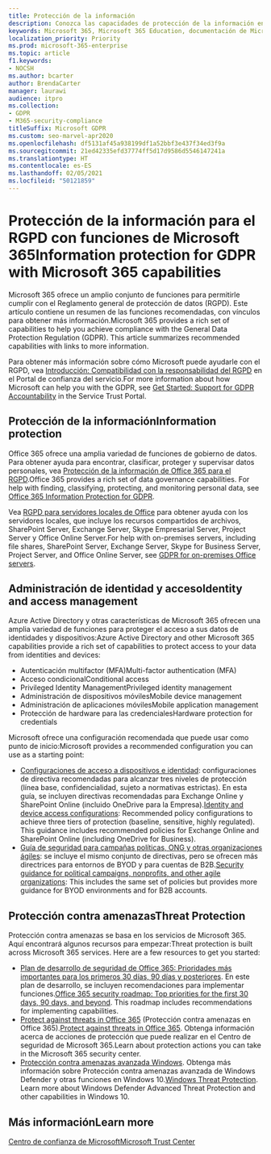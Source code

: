```yaml
---
title: Protección de la información
description: Conozca las capacidades de protección de la información en Microsoft 365 para el Reglamento general de protección de datos (GDPR)
keywords: Microsoft 365, Microsoft 365 Education, documentación de Microsoft 365, RGPD
localization_priority: Priority
ms.prod: microsoft-365-enterprise
ms.topic: article
f1.keywords:
- NOCSH
ms.author: bcarter
author: BrendaCarter
manager: laurawi
audience: itpro
ms.collection:
- GDPR
- M365-security-compliance
titleSuffix: Microsoft GDPR
ms.custom: seo-marvel-apr2020
ms.openlocfilehash: df5131af45a938199df1a52bbf3e437f34ed3f9a
ms.sourcegitcommit: 21ed42335efd37774ff5d17d9586d5546147241a
ms.translationtype: HT
ms.contentlocale: es-ES
ms.lasthandoff: 02/05/2021
ms.locfileid: "50121859"
---
```

# <a name="information-protection-for-gdpr-with-microsoft-365-capabilities"></a><span data-ttu-id="8a1ff-104">Protección de la información para el RGPD con funciones de Microsoft 365</span><span class="sxs-lookup"><span data-stu-id="8a1ff-104">Information protection for GDPR with Microsoft 365 capabilities</span></span>

<span data-ttu-id="8a1ff-p101">Microsoft 365 ofrece un amplio conjunto de funciones para permitirle cumplir con el Reglamento general de protección de datos (RGPD). Este artículo contiene un resumen de las funciones recomendadas, con vínculos para obtener más información.</span><span class="sxs-lookup"><span data-stu-id="8a1ff-p101">Microsoft 365 provides a rich set of capabilities to help you achieve compliance with the General Data Protection Regulation (GDPR). This article summarizes recommended capabilities with links to more information.</span></span>

<span data-ttu-id="8a1ff-107">Para obtener más información sobre cómo Microsoft puede ayudarle con el RGPD, vea [Introducción: Compatibilidad con la responsabilidad del RGPD](https://servicetrust.microsoft.com/ViewPage/GDPRGetStarted) en el Portal de confianza del servicio.</span><span class="sxs-lookup"><span data-stu-id="8a1ff-107">For more information about how Microsoft can help you with the GDPR, see [Get Started: Support for GDPR Accountability](https://servicetrust.microsoft.com/ViewPage/GDPRGetStarted) in the Service Trust Portal.</span></span>

## <a name="information-protection"></a><span data-ttu-id="8a1ff-108">Protección de la información</span><span class="sxs-lookup"><span data-stu-id="8a1ff-108">Information protection</span></span>

<span data-ttu-id="8a1ff-p102">Office 365 ofrece una amplia variedad de funciones de gobierno de datos. Para obtener ayuda para encontrar, clasificar, proteger y supervisar datos personales, vea [Protección de la información de Office 365 para el RGPD](/microsoft-365/compliance/office-365-information-protection-for-gdpr).</span><span class="sxs-lookup"><span data-stu-id="8a1ff-p102">Office 365 provides a rich set of data governance capabilities. For help with finding, classifying, protecting, and monitoring personal data, see [Office 365 Information Protection for GDPR](/microsoft-365/compliance/office-365-information-protection-for-gdpr).</span></span>

<span data-ttu-id="8a1ff-111">Vea [RGPD para servidores locales de Office](/microsoft-365/compliance/gdpr-for-office-servers) para obtener ayuda con los servidores locales, que incluye los recursos compartidos de archivos, SharePoint Server, Exchange Server, Skype Empresarial Server, Project Server y Office Online Server.</span><span class="sxs-lookup"><span data-stu-id="8a1ff-111">For help with on-premises servers, including file shares, SharePoint Server, Exchange Server, Skype for Business Server, Project Server, and Office Online Server, see [GDPR for on-premises Office servers](/microsoft-365/compliance/gdpr-for-office-servers).</span></span> 

## <a name="identity-and-access-management"></a><span data-ttu-id="8a1ff-112">Administración de identidad y acceso</span><span class="sxs-lookup"><span data-stu-id="8a1ff-112">Identity and access management</span></span>

<span data-ttu-id="8a1ff-113">Azure Active Directory y otras características de Microsoft 365 ofrecen una amplia variedad de funciones para proteger el acceso a sus datos de identidades y dispositivos:</span><span class="sxs-lookup"><span data-stu-id="8a1ff-113">Azure Active Directory and other Microsoft 365 capabilities provide a rich set of capabilities to protect access to your data from identities and devices:</span></span>

- <span data-ttu-id="8a1ff-114">Autenticación multifactor (MFA)</span><span class="sxs-lookup"><span data-stu-id="8a1ff-114">Multi-factor authentication (MFA)</span></span>
- <span data-ttu-id="8a1ff-115">Acceso condicional</span><span class="sxs-lookup"><span data-stu-id="8a1ff-115">Conditional access</span></span>
- <span data-ttu-id="8a1ff-116">Privileged Identity Management</span><span class="sxs-lookup"><span data-stu-id="8a1ff-116">Privileged identity management</span></span>
- <span data-ttu-id="8a1ff-117">Administración de dispositivos móviles</span><span class="sxs-lookup"><span data-stu-id="8a1ff-117">Mobile device management</span></span>
- <span data-ttu-id="8a1ff-118">Administración de aplicaciones móviles</span><span class="sxs-lookup"><span data-stu-id="8a1ff-118">Mobile application management</span></span>
- <span data-ttu-id="8a1ff-119">Protección de hardware para las credenciales</span><span class="sxs-lookup"><span data-stu-id="8a1ff-119">Hardware protection for credentials</span></span>

<span data-ttu-id="8a1ff-120">Microsoft ofrece una configuración recomendada que puede usar como punto de inicio:</span><span class="sxs-lookup"><span data-stu-id="8a1ff-120">Microsoft provides a recommended configuration you can use as a starting point:</span></span>

- <span data-ttu-id="8a1ff-p103">[Configuraciones de acceso a dispositivos e identidad](/microsoft-365/security/office-365-security/microsoft-365-policies-configurations): configuraciones de directiva recomendadas para alcanzar tres niveles de protección (línea base, confidencialidad, sujeto a normativas estrictas). En esta guía, se incluyen directivas recomendadas para Exchange Online y SharePoint Online (incluido OneDrive para la Empresa).</span><span class="sxs-lookup"><span data-stu-id="8a1ff-p103">[Identity and device access configurations](/microsoft-365/security/office-365-security/microsoft-365-policies-configurations): Recommended policy configurations to achieve three tiers of protection (baseline, sensitive, highly regulated). This guidance includes recommended policies for Exchange Online and SharePoint Online (including OneDrive for Business).</span></span>
- <span data-ttu-id="8a1ff-123">[Guía de seguridad para campañas políticas, ONG y otras organizaciones ágiles](/microsoft-365/security/office-365-security/microsoft-security-guidance-for-political-campaigns-nonprofits-and-other-agile-o): se incluye el mismo conjunto de directivas, pero se ofrecen más directrices para entornos de BYOD y para cuentas de B2B.</span><span class="sxs-lookup"><span data-stu-id="8a1ff-123">[Security guidance for political campaigns, nonprofits, and other agile organizations](/microsoft-365/security/office-365-security/microsoft-security-guidance-for-political-campaigns-nonprofits-and-other-agile-o): This includes the same set of policies but provides more guidance for BYOD environments and for B2B accounts.</span></span>

## <a name="threat-protection"></a><span data-ttu-id="8a1ff-124">Protección contra amenazas</span><span class="sxs-lookup"><span data-stu-id="8a1ff-124">Threat Protection</span></span>

<span data-ttu-id="8a1ff-p104">Protección contra amenazas se basa en los servicios de Microsoft 365. Aquí encontrará algunos recursos para empezar:</span><span class="sxs-lookup"><span data-stu-id="8a1ff-p104">Threat protection is built across Microsoft 365 services. Here are a few resources to get you started:</span></span>

- <span data-ttu-id="8a1ff-p105">[Plan de desarrollo de seguridad de Office 365: Prioridades más importantes para los primeros 30 días, 90 días y posteriores](/microsoft-365/security/office-365-security/security-roadmap). En este plan de desarrollo, se incluyen recomendaciones para implementar funciones.</span><span class="sxs-lookup"><span data-stu-id="8a1ff-p105">[Office 365 security roadmap: Top priorities for the first 30 days, 90 days, and beyond](/microsoft-365/security/office-365-security/security-roadmap). This roadmap includes recommendations for implementing capabilities.</span></span> 
- <span data-ttu-id="8a1ff-129">[Protect against threats in Office 365](/microsoft-365/security/office-365-security/protect-against-threats) (Protección contra amenazas en Office 365).</span><span class="sxs-lookup"><span data-stu-id="8a1ff-129">[Protect against threats in Office 365](/microsoft-365/security/office-365-security/protect-against-threats).</span></span> <span data-ttu-id="8a1ff-130">Obtenga información acerca de acciones de protección que puede realizar en el Centro de seguridad de Microsoft 365.</span><span class="sxs-lookup"><span data-stu-id="8a1ff-130">Learn about protection actions you can take in the Microsoft 365 security center.</span></span>
- <span data-ttu-id="8a1ff-p107">[Protección contra amenazas avanzada Windows](/windows/security/threat-protection/). Obtenga más información sobre Protección contra amenazas avanzada de Windows Defender y otras funciones en Windows 10.</span><span class="sxs-lookup"><span data-stu-id="8a1ff-p107">[Windows Threat Protection](/windows/security/threat-protection/). Learn more about Windows Defender Advanced Threat Protection and other capabilities in Windows 10.</span></span>

## <a name="learn-more"></a><span data-ttu-id="8a1ff-133">Más información</span><span class="sxs-lookup"><span data-stu-id="8a1ff-133">Learn more</span></span>

[<span data-ttu-id="8a1ff-134">Centro de confianza de Microsoft</span><span class="sxs-lookup"><span data-stu-id="8a1ff-134">Microsoft Trust Center</span></span>](https://www.microsoft.com/trust-center/privacy/gdpr-overview)
